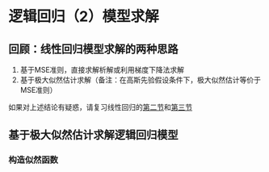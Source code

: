 # 逻辑回归（2）模型求解

## 回顾：线性回归模型求解的两种思路

1. 基于MSE准则，直接求解析解或利用梯度下降法求解
2. 基于极大似然估计求解（备注：在高斯先验假设条件下，极大似然估计等价于MSE准则）

如果对上述结论有疑惑，请复习线性回归的[第二节](LinearRegression_Tutorial_2.md)和[第三节](LinearRegression_Tutorial_3.md)

## 基于极大似然估计求解逻辑回归模型

### 构造似然函数





